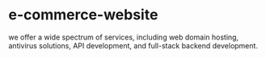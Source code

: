 # e-commerce-website
we offer a wide spectrum of services, including web domain hosting, antivirus solutions, API development, and full-stack backend development.
